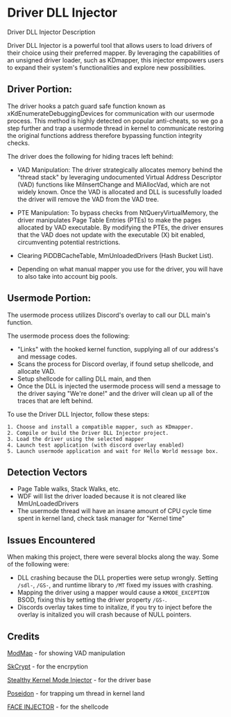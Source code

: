 # Driver DLL Injector
Driver DLL Injector
Description

Driver DLL Injector is a powerful tool that allows users to load drivers of their choice using their preferred mapper. By leveraging the capabilities of an unsigned driver loader, such as KDmapper, this injector empowers users to expand their system's functionalities and explore new possibilities.

## Driver Portion:

  The driver hooks a patch guard safe function known as xKdEnumerateDebuggingDevices for communication with our usermode process. This method is highly detected on popular anti-cheats, so we go a step further and trap a usermode thread in kernel to communicate restoring the original functions address therefore bypassing function integrity checks.

  The driver does the following for hiding traces left behind:

   - VAD Manipulation: The driver strategically allocates memory behind the "thread stack" by leveraging undocumented Virtual Address Descriptor (VAD) functions like MiInsertChange and MiAllocVad, which are not widely known. Once the VAD is allocated and DLL is sucessfully loaded the driver will remove the VAD from the VAD tree. 

  - PTE Manipulation: To bypass checks from NtQueryVirtualMemory, the driver manipulates Page Table Entries (PTEs) to make the pages allocated by VAD executable. By modifying the PTEs, the driver ensures that the VAD does not update with the executable (X) bit enabled, circumventing potential restrictions.
  - Clearing PiDDBCacheTable, MmUnloadedDrivers (Hash Bucket List).
  - Depending on what manual mapper you use for the driver, you will have to also take into account big pools.

## Usermode Portion:

 The usermode process utilizes Discord's overlay to call our DLL main's function.

  The usermode process does the following:
  - "Links" with the hooked kernel function, supplying all of our address's and message codes.
  - Scans the process for Discord overlay, if found setup shellcode, and allocate VAD.
  - Setup shellcode for calling DLL main, and then 
  - Once the DLL is injected the usermode process will send a message to the driver saying "We're done!" and the driver will clean up all of the traces that are left behind.

To use the Driver DLL Injector, follow these steps:

    1. Choose and install a compatible mapper, such as KDmapper.
    2. Compile or build the Driver DLL Injector project.
    3. Load the driver using the selected mapper
    4. Launch test application (with discord overlay enabled)
    5. Launch usermode application and wait for Hello World message box.


## Detection Vectors
* Page Table walks, Stack Walks, etc.
* WDF will list the driver loaded because it is not cleared like MmUnLoadedDrivers
* The usermode thread will have an insane amount of CPU cycle time spent in kernel land, check task manager for "Kernel time"


## Issues Encountered
 When making this project, there were several blocks along the way. Some of the following were:

 - DLL crashing because the DLL properties were setup wrongly. Setting ```/sdl-```, ```/GS-```, and runtime library to ```/MT``` fixed my issues with crashing.
 - Mapping the driver using a mapper would cause a ```KMODE_EXCEPTION``` BSOD, fixing this by setting the driver property ```/GS-```.
 - Discords overlay takes time to initalize, if you try to inject before the overlay is initalized you will crash because of NULL pointers.

## Credits
[ModMap](https://github.com/btbd/modmap) - for showing VAD manipulation

[SkCrypt](https://github.com/skadro-official/skCrypter) - for the encrpytion 

[Stealthy Kernel Mode Injector](https://github.com/charliewolfe/Stealthy-Kernelmode-Injector) - for the driver base

[Poseidon](https://github.com/sondernextdoor/Poseidon) - for trapping um thread in kernel land

[FACE INJECTOR](https://github.com/KANKOSHEV/face-injector-v2) - for the shellcode
